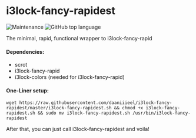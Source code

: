 # i3lock-fancy-rapidest

![Maintenance](https://img.shields.io/maintenance/yes/2020?style=for-the-badge) ![GitHub top language](https://img.shields.io/github/languages/top/daaniiieel/i3lock-fancy-rapidest?style=for-the-badge)

The minimal, rapid, functional wrapper to i3lock-fancy-rapid
#### Dependencies:
* scrot
* i3lock-fancy-rapid
* i3lock-colors (needed for i3lock-fancy-rapid)
#### One-Liner setup: 
```
wget https://raw.githubusercontent.com/daaniiieel/i3lock-fancy-rapidest/master/i3lock-fancy-rapidest.sh && chmod +x i3lock-fancy-rapidest.sh && sudo mv i3lock-fancy-rapidest.sh /usr/bin/i3lock-fancy-rapidest

```
After that, you can just call i3lock-fancy-rapidest and voila!
